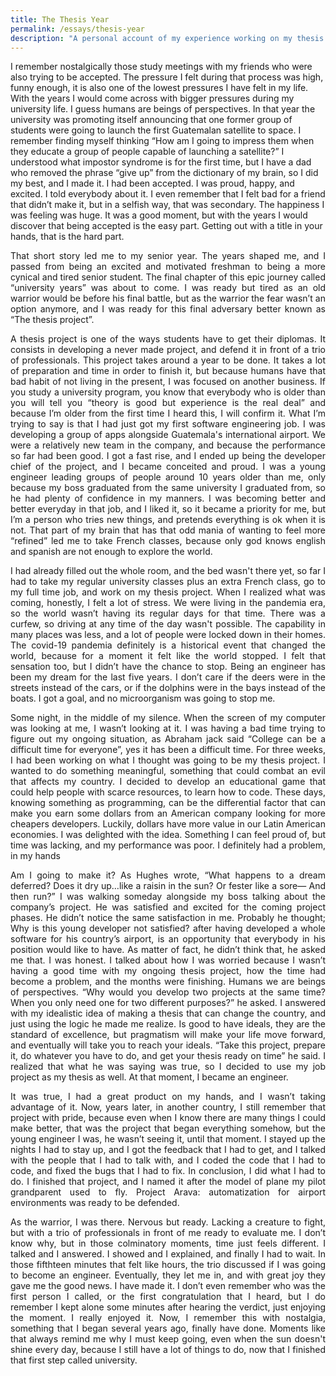 ```yaml
---
title: The Thesis Year
permalink: /essays/thesis-year
description: "A personal account of my experience working on my thesis project."
---
```

<p align="justify>
  During my last year of highschool, when I was about to graduate. I felt for the first
   time what it is to make a decision that can change your life. An “adult decision” I used to
   think. “Which major should I study?” That was the question. Now, when I think about it, it’s
   interesting how much influenced I was for my parents and the society in general because I
   never considered another option. I honestly believe that the university is not the only way we
   have to make our dreams real, even so, that was the way I chose, and I would do it again. I
   still remember that senior student I used to be, being scared to death of not being accepted
   to the university, that I wanted to be accepted. In Guatemala there are several universities
   you can attend, but I was focused on only one “La universidad del valle de Guatemala”,
   probably the most prestigious university in the country. In order to be accepted, you had to
   write an essay about why you would be a good fit, and pass the admission exam with a good
   grade. If you do all that, congratulations you will be accepted. That was the beginning of
   what would be my new college life, all the admission process, my first job opportunity, my
   final thesis project, and trying to balance all that at the same time.
</p>
<p align="justify">
   I remember nostalgically those study meetings with my friends who were also trying
   to be accepted. The pressure I felt during that process was high, funny enough, it is also one
   of the lowest pressures I have felt in my life. With the years I would come across with bigger
   pressures during my university life. I guess humans are beings of perspectives. In that year
   the university was promoting itself announcing that one former group of students were going
   to launch the first Guatemalan satellite to space. I remember finding myself thinking “How
   am I going to impress them when they educate a group of people capable of launching a
   satellite?” I understood what impostor syndrome is for the first time, but I have a dad who
   removed the phrase “give up” from the dictionary of my brain, so I did my best, and I made it.
   I had been accepted. I was proud, happy, and excited. I told everybody about it. I even
   remember that I felt bad for a friend that didn’t make it, but in a selfish way, that was
   secondary. The happiness I was feeling was huge. It was a good moment, but with the years
   I would discover that being accepted is the easy part. Getting out with a title in your hands,
   that is the hard part.
</p>
<p align="justify">
  That short story led me to my senior year. The years shaped me, and I passed from
   being an excited and motivated freshman to being a more cynical and tired senior student.
   The final chapter of this epic journey called “university years” was about to come. I was
   ready but tired as an old warrior would be before his final battle, but as the warrior the fear
   wasn’t an option anymore, and I was ready for this final adversary better known as “The
   thesis project”.
</p>
<p align="justify">
  A thesis project is one of the ways students have to get their diplomas. It consists in
   developing a never made project, and defend it in front of a trio of professionals. This project
   takes around a year to be done. It takes a lot of preparation and time in order to finish it, but
   because humans have that bad habit of not living in the present, I was focused on another
   business. If you study a university program, you know that everybody who is older than you
   will tell you “theory is good but experience is the real deal” and because I’m older from the
   first time I heard this, I will confirm it. What I’m trying to say is that I had just got my first
   software engineering job. I was developing a group of apps alongside Guatemala's
   international airport. We were a relatively new team in the company, and because the
   performance so far had been good. I got a fast rise, and I ended up being the developer
   chief of the project, and I became conceited and proud. I was a young engineer leading
   groups of people around 10 years older than me, only because my boss graduated from the
   same university I graduated from, so he had plenty of confidence in my manners. I was
   becoming better and better everyday in that job, and I liked it, so it became a priority for me,
   but I’m a person who tries new things, and pretends everything is ok when it is not. That part
   of my brain that has that odd mania of wanting to feel more “refined” led me to take French
   classes, because only god knows english and spanish are not enough to explore the world.
</p>
<p align="justify">
   I had already filled out the whole room, and the bed wasn't there yet, so far I had to
   take my regular university classes plus an extra French class, go to my full time job, and
   work on my thesis project. When I realized what was coming, honestly, I felt a lot of stress.
   We were living in the pandemia era, so the world wasn’t having its regular days for that time.
   There was a curfew, so driving at any time of the day wasn't possible. The capability in many
   places was less, and a lot of people were locked down in their homes. The covid-19
   pandemia definitely is a historical event that changed the world, because for a moment it felt
   like the world stopped. I felt that sensation too, but I didn’t have the chance to stop. Being an
   engineer has been my dream for the last five years. I don’t care if the deers were in the
   streets instead of the cars, or if the dolphins were in the bays instead of the boats. I got a
   goal, and no microorganism was going to stop me.
</p>
<p align="justify">
   Some night, in the middle of my silence. When the screen of my computer was
   looking at me, I wasn’t looking at it. I was having a bad time trying to figure out my ongoing
   situation, as Abraham jack said “College can be a difficult time for everyone”, yes it has been
   a difficult time. For three weeks, I had been working on what I thought was going to be my
   thesis project. I wanted to do something meaningful, something that could combat an evil
   that affects my country. I decided to develop an educational game that could help people
   with scarce resources, to learn how to code. These days, knowing something as
   programming, can be the differential factor that can make you earn some dollars from an
   American company looking for more cheapers developers. Luckily, dollars have more value
   in our Latin American economies. I was delighted with the idea. Something I can feel proud
   of, but time was lacking, and my performance was poor. I definitely had a problem, in my
   hands
</p>
<p align="justify">
   Am I going to make it? As Hughes wrote, “What happens to a dream deferred? Does
   it dry up…like a raisin in the sun? Or fester like a sore— And then run?” I was walking
   someday alongside my boss talking about the company’s project. He was satisfied and
   excited for the coming project phases. He didn’t notice the same satisfaction in me. Probably
   he thought; Why is this young developer not satisfied? after having developed a whole
   software for his country’s airport, is an opportunity that everybody in his position would like to
   have. As matter of fact, he didn’t think that, he asked me that. I was honest. I talked about
   how I was worried because I wasn’t having a good time with my ongoing thesis project, how
   the time had become a problem, and the months were finishing. Humans we are beings of
   perspectives. “Why would you develop two projects at the same time? When you only need
   one for two different purposes?” he asked. I answered with my idealistic idea of making a
   thesis that can change the country, and just using the logic he made me realize. Is good to
   have ideals, they are the standard of excellence, but pragmatism will make your life move
   forward, and eventually will take you to reach your ideals. “Take this project, prepare it, do
   whatever you have to do, and get your thesis ready on time” he said. I realized that what he
   was saying was true, so I decided to use my job project as my thesis as well. At that
   moment, I became an engineer.
</p>
<p align="justify">
  It was true, I had a great product on my hands, and I wasn’t taking advantage of it.
   Now, years later, in another country, I still remember that project with pride, because even
   when I know there are many things I could make better, that was the project that began
   everything somehow, but the young engineer I was, he wasn’t seeing it, until that moment. I
   stayed up the nights I had to stay up, and I got the feedback that I had to get, and I talked
   with the people that I had to talk with, and I coded the code that I had to code, and fixed the
   bugs that I had to fix. In conclusion, I did what I had to do. I finished that project, and I
   named it after the model of plane my pilot grandparent used to fly. Project Arava:
   automatization for airport environments was ready to be defended.
</p>
<p align="justify">
  As the warrior, I was there. Nervous but ready. Lacking a creature to fight, but with a
   trio of professionals in front of me ready to evaluate me. I don’t know why, but in those
   colminatory moments, time just feels different. I talked and I answered. I showed and I
   explained, and finally I had to wait. In those fifthteen minutes that felt like hours, the trio
   discussed if I was going to become an engineer. Eventually, they let me in, and with great joy
   they gave me the good news. I have made it. I don’t even remember who was the first
   person I called, or the first congratulation that I heard, but I do remember I kept alone some
   minutes after hearing the verdict, just enjoying the moment. I really enjoyed it. Now, I
   remember this with nostalgia, something that I began several years ago, finally have done.
   Moments like that always remind me why I must keep going, even when the sun doesn't
   shine every day, because I still have a lot of things to do, now that I finished that first step
   called university.
</p>
